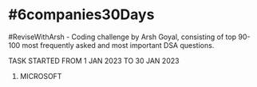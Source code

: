 # #6companies30Days
 #ReviseWithArsh - Coding challenge by Arsh Goyal, consisting of top 90-100 most frequently asked and most important DSA questions.

TASK STARTED FROM 1 JAN 2023 TO 30 JAN 2023


1. MICROSOFT

